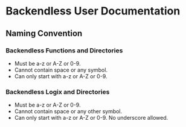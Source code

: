 # Backendless User Documentation

## Naming Convention
### Backendless Functions and Directories
* Must be a-z or A-Z or 0-9.
* Cannot contain space or any symbol.
* Can only start with a-z or A-Z or 0-9.

### Backendless Logix and Directories
* Must be a-z or A-Z or 0-9.
* Cannot contain space or any other symbol.
* Can only start with a-z or A-Z or 0-9. No underscore allowed.
